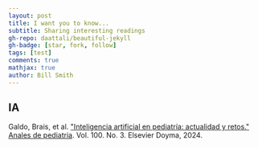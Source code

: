 ```yaml
---
layout: post
title: I want you to know...
subtitle: Sharing interesting readings
gh-repo: daattali/beautiful-jekyll
gh-badge: [star, fork, follow]
tags: [test]
comments: true
mathjax: true
author: Bill Smith
---
```


## IA

Galdo, Brais, et al. ["Inteligencia artificial en pediatría: actualidad y retos." Anales de pediatria](https://www.analesdepediatria.org/es-inteligencia-artificial-pediatria-actualidad-retos-articulo-S1695403324000377). Vol. 100. No. 3. Elsevier Doyma, 2024.
